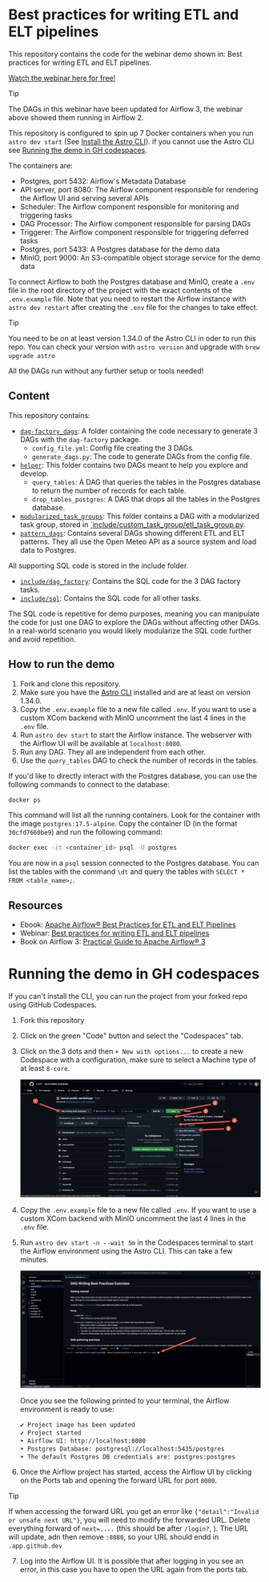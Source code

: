 # Best practices for writing ETL and ELT pipelines

This repository contains the code for the webinar demo shown in: Best practices for writing ETL and ELT pipelines.

[Watch the webinar here for free!](https://www.astronomer.io/events/webinars/best-practices-for-writing-etl-elt-pipelines-video)

> [!TIP]
> The DAGs in this webinar have been updated for Airflow 3, the webinar above showed them running in Airflow 2. 

This repository is configured to spin up 7 Docker containers when you run `astro dev start` (See [Install the Astro CLI](https://docs.astronomer.io/astro/cli/install-cli)). if you cannot use the Astro CLI see [Running the demo in GH codespaces](#running-the-demo-in-gh-codespaces).

The containers are:
- Postgres, port 5432: Airflow's Metadata Database
- API server, port 8080: The Airflow component responsible for rendering the Airflow UI and serving several APIs
- Scheduler: The Airflow component responsible for monitoring and triggering tasks
- DAG Processor: The Airflow component responsible for parsing DAGs
- Triggerer: The Airflow component responsible for triggering deferred tasks
- Postgres, port 5433: A Postgres database for the demo data
- MinIO, port 9000: An S3-compatible object storage service for the demo data

To connect Airflow to both the Postgres database and MinIO, create a `.env` file in the root directory of the project with the exact contents of the `.env.example` file. Note that you need to restart the Airflow instance with `astro dev restart` after creating the `.env` file for the changes to take effect.

> [!TIP]
> You need to be on at least version 1.34.0 of the Astro CLI in oder to run this repo. You can check your version with `astro version` and upgrade with `brew upgrade astro`

All the DAGs run without any further setup or tools needed! 

## Content

This repository contains:

- [`dag-factory_dags`](/dags/dag-factory_dags/): A folder containing the code necessary to generate 3 DAGs with the `dag-factory` package.
    - `config_file.yml`: Config file creating the 3 DAGs.
    - `generate_dags.py`: The code to generate DAGs from the config file.
- [`helper`](/dags//helper/): This folder contains two DAGs meant to help you explore and develop.
    - `query_tables`: A DAG that queries the tables in the Postgres database to return the number of records for each table.
    - `drop_tables_postgres`: A DAG that drops all the tables in the Postgres database.
- [`modularized_task_groups`](/dags/modularized_task_groups/): This folder contains a DAG with a modularized task group, stored in [`include/custom_task_group/etl_task_group.py](/include/custom_task_group/etl_task_group.py).
- [`pattern_dags`](/dags/pattern_dags/): Contains several DAGs showing different ETL and ELT patterns. They all use the Open Meteo API as a source system and load data to Postgres. 

All supporting SQL code is stored in the include folder.

- [`include/dag_factory`](/include/dag_factory/): Contains the SQL code for the 3 DAG factory tasks.
- [`include/sql`](/include/sql/): Contains the SQL code for all other tasks.

The SQL code is repetitive for demo purposes, meaning you can manipulate the code for just one DAG to explore the DAGs without affecting other DAGs. In a real-world scenario you would likely modularize the SQL code further and avoid repetition.

## How to run the demo

1. Fork and clone this repository.
2. Make sure you have the [Astro CLI](https://docs.astronomer.io/astro/cli/install-cli) installed and are at least on version 1.34.0.
3. Copy the `.env.example` file to a new file called `.env`. If you want to use a custom XCom backend with MinIO uncomment the last 4 lines in the `.env` file.
4. Run `astro dev start` to start the Airflow instance. The webserver with the Airflow UI will be available at `localhost:8080`.
5. Run any DAG. They all are independent from each other.
7. Use the `query_tables` DAG to check the number of records in the tables.

If you'd like to directly interact with the Postgres database, you can use the following commands to connect to the database:

```bash
docker ps
```

This command will list all the running containers. Look for the container with the image `postgres:17.5-alpine`. Copy the container ID (in the format `30cfd7660be9`) and run the following command:

```bash
docker exec -it <container_id> psql -U postgres
```

You are now in a `psql` session connected to the Postgres database. You can list the tables with the command `\dt` and query the tables with `SELECT * FROM <table_name>;`.

## Resources

- Ebook: [Apache Airflow® Best Practices for ETL and ELT Pipelines](https://www.astronomer.io/ebooks/apache-airflow-best-practices-etl-elt-pipelines/)
- Webinar: [Best practices for writing ETL and ELT pipelines](https://www.astronomer.io/events/webinars/best-practices-for-writing-etl-elt-pipelines-video)
- Book on Airflow 3: [Practical Guide to Apache Airflow® 3](https://www.astronomer.io/ebooks/practical-guide-to-apache-airflow-3/)

# Running the demo in GH codespaces

If you can't install the CLI, you can run the project from your forked repo using GitHub Codespaces.

1. Fork this repository
2. Click on the green "Code" button and select the "Codespaces" tab. 
3. Click on the 3 dots and then `+ New with options...` to create a new Codespace with a configuration, make sure to select a Machine type of at least `8-core`.

   ![Start GH Codespaces](img/start_codespaces.png)

4. Copy the `.env.example` file to a new file called `.env`. If you want to use a custom XCom backend with MinIO uncomment the last 4 lines in the `.env` file.

5. Run `astro dev start -n --wait 5m` in the Codespaces terminal to start the Airflow environment using the Astro CLI. This can take a few minutes.

   ![Start the Astro CLI in Codespaces](img/codespaces_start_astro.png)

   Once you see the following printed to your terminal, the Airflow environment is ready to use:

   ```text
   ✔ Project image has been updated
   ✔ Project started
   ➤ Airflow UI: http://localhost:8080
   ➤ Postgres Database: postgresql://localhost:5435/postgres
   ➤ The default Postgres DB credentials are: postgres:postgres
   ```

6. Once the Airflow project has started, access the Airflow UI by clicking on the Ports tab and opening the forward URL for port `8080`.

> [!TIP]
> If when accessing the forward URL you get an error like `{"detail":"Invalid or unsafe next URL"}`, you will need to modify the forwarded URL. Delete everything forward of `next=....` (this should be after `/login?`, ). The URL will update, adn then remove `:8080`, so your URL should endd in `.app.github.dev`

7. Log into the Airflow UI. It is possible that after logging in you see an error, in this case you have to open the URL again from the ports tab.